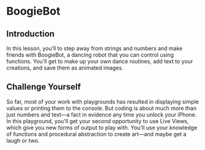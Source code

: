 # BoogieBot
## Introduction
In this lesson, you’ll to step away from strings and numbers and make friends with BoogieBot, a dancing robot that you can control using functions. You’ll get to make up your own dance routines, add text to your creations, and save them as animated images.

## Challenge Yourself
So far, most of your work with playgrounds has resulted in displaying simple values or printing them to the console. But coding is about much more than just numbers and text—a fact in evidence any time you unlock your iPhone.
In this playground, you'll get your second opportunity to use Live Views, which give you new forms of output to play with. You'll use your knowledge of functions and procedural abstraction to create art—and maybe get a laugh or two.

